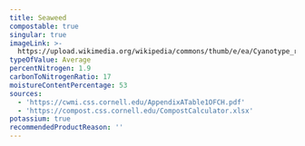 ```yaml
---
title: Seaweed
compostable: true
singular: true
imageLink: >-
  https://upload.wikimedia.org/wikipedia/commons/thumb/e/ea/Cyanotype_reproduction_of_seaweed_%28Ptilota_Plumosa%29_and_Title_Page_of_Proceedings_of_the_Royal_Philosophical_Society_of_Glasgow%2C_Vol._XXI%2C_1889-90.jpg/512px-Cyanotype_reproduction_of_seaweed_%28Ptilota_Plumosa%29_and_Title_Page_of_Proceedings_of_the_Royal_Philosophical_Society_of_Glasgow%2C_Vol._XXI%2C_1889-90.jpg
typeOfValue: Average
percentNitrogen: 1.9
carbonToNitrogenRatio: 17
moistureContentPercentage: 53
sources:
  - 'https://cwmi.css.cornell.edu/AppendixATable1OFCH.pdf'
  - 'https://compost.css.cornell.edu/CompostCalculator.xlsx'
potassium: true
recommendedProductReason: ''
---
```



